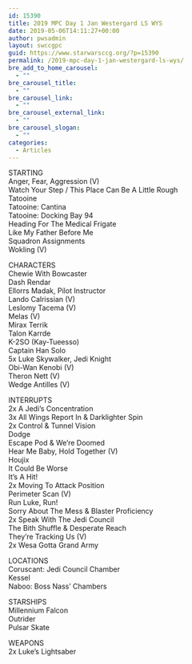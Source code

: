 ```yaml
---
id: 15390
title: 2019 MPC Day 1 Jan Westergard LS WYS
date: 2019-05-06T14:11:27+00:00
author: pwsadmin
layout: swccgpc
guid: https://www.starwarsccg.org/?p=15390
permalink: /2019-mpc-day-1-jan-westergard-ls-wys/
bre_add_to_home_carousel:
  - ""
bre_carousel_title:
  - ""
bre_carousel_link:
  - ""
bre_carousel_external_link:
  - ""
bre_carousel_slogan:
  - ""
categories:
  - Articles
---
```

STARTING  
Anger, Fear, Aggression (V)  
Watch Your Step / This Place Can Be A Little Rough  
Tatooine  
Tatooine: Cantina  
Tatooine: Docking Bay 94  
Heading For The Medical Frigate  
Like My Father Before Me  
Squadron Assignments  
Wokling (V)

CHARACTERS  
Chewie With Bowcaster  
Dash Rendar  
Ellorrs Madak, Pilot Instructor  
Lando Calrissian (V)  
Leslomy Tacema (V)  
Melas (V)  
Mirax Terrik  
Talon Karrde  
K-2SO (Kay-Tueesso)  
Captain Han Solo  
5x Luke Skywalker, Jedi Knight  
Obi-Wan Kenobi (V)  
Theron Nett (V)  
Wedge Antilles (V)

INTERRUPTS  
2x A Jedi&#8217;s Concentration  
3x All Wings Report In & Darklighter Spin  
2x Control & Tunnel Vision  
Dodge  
Escape Pod & We&#8217;re Doomed  
Hear Me Baby, Hold Together (V)  
Houjix  
It Could Be Worse  
It&#8217;s A Hit!  
2x Moving To Attack Position  
Perimeter Scan (V)  
Run Luke, Run!  
Sorry About The Mess & Blaster Proficiency  
2x Speak With The Jedi Council  
The Bith Shuffle & Desperate Reach  
They&#8217;re Tracking Us (V)  
2x Wesa Gotta Grand Army

LOCATIONS  
Coruscant: Jedi Council Chamber  
Kessel  
Naboo: Boss Nass&#8217; Chambers

STARSHIPS  
Millennium Falcon  
Outrider  
Pulsar Skate

WEAPONS  
2x Luke&#8217;s Lightsaber